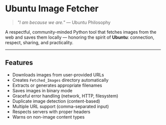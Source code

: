 # Ubuntu Image Fetcher

> *"I am because we are."* — Ubuntu Philosophy

A respectful, community-minded Python tool that fetches images from the web and saves them locally — honoring the spirit of **Ubuntu**: connection, respect, sharing, and practicality.

---

## Features

-  Downloads images from user-provided URLs
-  Creates `Fetched_Images` directory automatically
-  Extracts or generates appropriate filenames
-  Saves images in binary mode
-  Graceful error handling (network, HTTP, filesystem)
-  Duplicate image detection (content-based)
-  Multiple URL support (comma-separated input)
-  Respects servers with proper headers
-  Warns on non-image content types



